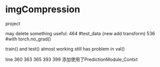 # imgCompression
project

may delete something useful:
464 #test_data                   (new add transform) 
536 #with torch.no_grad()

train() and test() almost working 
 still has problem in val()

line 360 363 365 393 399 添加使用了PredictionModule_Contxt
